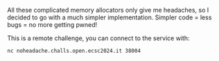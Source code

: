 All these complicated memory allocators only give me headaches, so I decided to go with a much simpler implementation. Simpler code = less bugs = no more getting pwned!

This is a remote challenge, you can connect to the service with:

`nc noheadache.challs.open.ecsc2024.it 38004`
